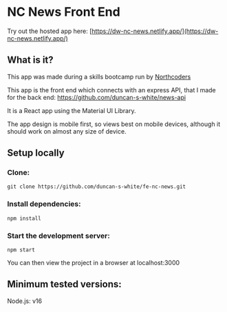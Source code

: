 # NC News Front End

Try out the hosted app here: [https://dw-nc-news.netlify.app/](https://dw-nc-news.netlify.app/)

## What is it?

This app was made during a skills bootcamp run by [Northcoders](https://northcoders.com/)

This app is the front end which connects with an express API, that I made for the back end: https://github.com/duncan-s-white/news-api

It is a React app using the Material UI Library.

The app design is mobile first, so views best on mobile devices, although it should work on almost any size of device.

## Setup locally

### Clone:

`git clone https://github.com/duncan-s-white/fe-nc-news.git`

### Install dependencies:

`npm install`

### Start the development server:

`npm start`

You can then view the project in a browser at localhost:3000

## Minimum tested versions:

Node.js: v16
